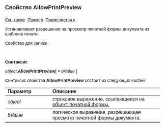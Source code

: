 <html>
<head>
<title>Шаблон печати\AllowPrintPreview</title>
</head>

<body>

<p><font size="4" face="Arial"><strong>Свойство AllowPrintPreview<br>
<br>
</strong></font><font face="Arial"><a href="P.html">См. также</a>&nbsp; <u>
Пример</u>&nbsp; <a href="../AsDocPrint.html">Применяется к</a></font></p>

<p><font face="Arial">Устанавливает разрешение на просмотр печатной 
формы документа из шаблона печати.</font></p>

<p><font face="Arial">Свойство для записи.</font></p>

<p>&nbsp;</p>

<p class="label"><font face="Arial"><b>Синтаксис</b></font></p>

<p><font face="Arial"><em>object</em><strong>.AllowPrintPreview</strong>[<em> 
= bValue</em>
]</font></p>

<p><font face="Arial">Синтаксис свойства <strong>AllowPrintPreview </strong>
состоит из следующих частей:</font></p>

<table border="1" cellPadding="5" cols="2" frame="below" rules="rows">
<TBODY>
  <tr vAlign="top">
    <td class="label" width="29%"><font face="Arial"><b>Параметр</b></font></td>
    <td class="label" width="71%"><font face="Arial"><strong>Описание</strong></font></td>
  </tr>
  <tr>
    <td width="29%"><font face="Arial"><em>object</em></font></td>
    <td width="71%"><font face="Arial">строковое выражение, 
	ссылающееся на <a href="../Functions/InterfaceManagment/DocP.html">объект 
	печатной формы.</a></font></td>
  </tr>
  <tr>
    <td width="29%"><font face="Arial"><em>bValue</em></font></td>
    <td width="71%"><font face="Arial">логическое выражение, 
	разрешающее просмотр печатной формы документа.</font></td>
  </tr>
</TBODY>
</table>
</body>
</html>
